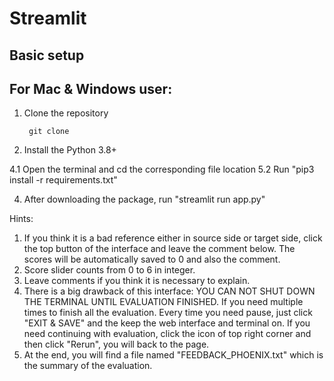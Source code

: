 # Streamlit

## Basic setup
## For Mac & Windows user:

1. Clone the repository
 
        git clone 
        
3. Install the Python 3.8+

4.1 Open the terminal and cd the corresponding file location
5.2 Run "pip3 install -r requirements.txt"

4. After downloading the package, run "streamlit run app.py"

Hints:
1. If you think it is a bad reference either in source side or target side, click the top button of the interface and leave the comment below. The scores will be automatically saved to 0 and also the comment.
2. Score slider counts from 0 to 6 in integer. 
3. Leave comments if you think it is necessary to explain.
4. There is a big drawback of this interface: YOU CAN NOT SHUT DOWN THE TERMINAL UNTIL EVALUATION FINISHED. 
If you need multiple times to finish all the evaluation. Every time you need pause, just click "EXIT & SAVE" and the keep the web interface and terminal on. If you need continuing with evaluation, click the icon of top right corner and then click "Rerun", you will back to the page. 
5. At the end, you will find a file named "FEEDBACK_PHOENIX.txt" which is the summary of the evaluation.
